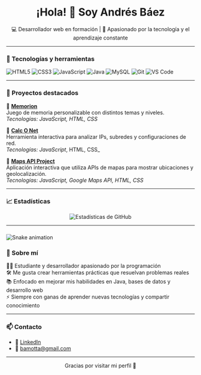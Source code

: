 <h1 align="center">¡Hola! 👋 Soy Andrés Báez</h1>

<p align="center">
  💻 Desarrollador web en formación | 🚀 Apasionado por la tecnología y el aprendizaje constante
</p>

---

### 🔧 Tecnologías y herramientas

![HTML5](https://img.shields.io/badge/HTML5-E34F26?style=flat-square&logo=html5&logoColor=white)
![CSS3](https://img.shields.io/badge/CSS3-1572B6?style=flat-square&logo=css3&logoColor=white)
![JavaScript](https://img.shields.io/badge/JavaScript-F7DF1E?style=flat-square&logo=javascript&logoColor=black)
![Java](https://img.shields.io/badge/Java-ED8B00?style=flat-square&logo=java&logoColor=white)
![MySQL](https://img.shields.io/badge/MySQL-4479A1?style=flat-square&logo=mysql&logoColor=white)
![Git](https://img.shields.io/badge/Git-F05032?style=flat-square&logo=git&logoColor=white)
![VS Code](https://img.shields.io/badge/VS_Code-007ACC?style=flat-square&logo=visual-studio-code&logoColor=white)

---

### 🧩 Proyectos destacados

🧠 [**Memorion**](https://github.com/bamotta/memorion)  
Juego de memoria personalizable con distintos temas y niveles.  
_Tecnologías: JavaScript, HTML, CSS_

📡 [**Calc O Net**](https://github.com/bamotta/calco-net)  
Herramienta interactiva para analizar IPs, subredes y configuraciones de red.  
_Tecnologías: JavaScript_, HTML, CSS_

📍 [**Maps API Project**](https://github.com/tuusuario/maps-api)  
Aplicación interactiva que utiliza APIs de mapas para mostrar ubicaciones y geolocalización.  
_Tecnologías: JavaScript, Google Maps API, HTML, CSS_

---

### 📈 Estadísticas

<p align="center">
  <img src="https://github-readme-stats.vercel.app/api?username=bamotta&show_icons=true&theme=github_dark" alt="Estadísticas de GitHub" />
</p>

---

### 
<img src="https://bamotta.github.io/bamotta/snake.svg" alt="Snake animation" />

### 💬 Sobre mí

👨‍💻 Estudiante y desarrollador apasionado por la programación  
🛠️ Me gusta crear herramientas prácticas que resuelvan problemas reales  
📚 Enfocado en mejorar mis habilidades en Java, bases de datos y desarrollo web  
⚡ Siempre con ganas de aprender nuevas tecnologías y compartir conocimiento

---

### 📫 Contacto

- 💼 [LinkedIn](https://www.linkedin.com/in/andrés-báez-41611b33a)
- 📧 bamotta@gmail.com

---

<p align="center">Gracias por visitar mi perfil 🙌</p>

